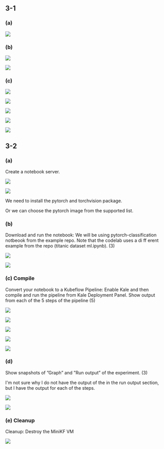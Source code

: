 <!--
 * @Created by: Xiang Pan
 * @Date: 2022-04-24 02:32:21
 * @LastEditors: Xiang Pan
 * @LastEditTime: 2022-04-26 21:09:38
 * @Email: xiangpan@nyu.edu
 * @FilePath: /HW5/problem3/3_1.md
 * @Description: 
-->
## 3-1


### (a)

![](figures/2022-04-25-14-12-00.png)


### (b)

![](figures/2022-04-24-02-32-26.png)


![](figures/2022-04-24-02-33-35.png)

### (c)



![](figures/2022-04-25-14-18-01.png)

![](figures/2022-04-25-16-43-16.png)

![](figures/2022-04-25-14-22-46.png)

![](figures/2022-04-25-14-37-53.png)

![](figures/2022-04-25-14-38-16.png)


## 3-2

### (a)
Create a notebook server.

![](figures/2022-04-25-16-45-19.png)

![](figures/2022-04-25-16-46-16.png)

We need to install the pytorch and torchvision package.


Or we can choose the pytorch image from the supported list.


### (b)
Download and run the notebook: We will be using pytorch-classification notbeook from the example repo. Note that the codelab uses a di ff erent example from the repo (titanic dataset ml.ipynb). (3)

![](figures/2022-04-26-15-14-18.png)

![](figures/2022-04-26-16-13-51.png)




### (c) Compile
Convert your notebook to a Kubeflow Pipeline: Enable Kale and then compile and run the pipeline from Kale Deployment Panel. Show output from each of the 5 steps of the pipeline (5)


![](figures/2022-04-26-16-42-04.png)

![](figures/2022-04-26-16-43-33.png)

![](figures/2022-04-26-16-44-19.png)

![](figures/2022-04-26-16-44-09.png)

![](figures/2022-04-26-16-44-00.png)

### (d)

Show snapshots of ”Graph” and ”Run output” of the experiment. (3)

I'm not sure why I do not have the output of the in the run output section, but I have the output for each of the steps.

![](figures/2022-04-26-16-43-48.png)

![](figures/2022-04-26-16-43-23.png)


### (e) Cleanup

Cleanup: Destroy the MiniKF VM

![](figures/2022-04-26-16-45-24.png)